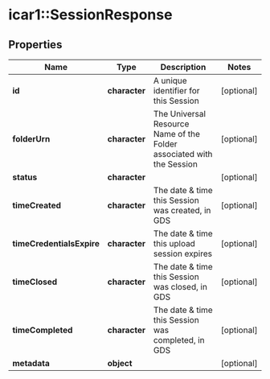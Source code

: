 # icar1::SessionResponse


## Properties
Name | Type | Description | Notes
------------ | ------------- | ------------- | -------------
**id** | **character** | A unique identifier for this Session | [optional] 
**folderUrn** | **character** | The Universal Resource Name of the Folder associated with the Session | [optional] 
**status** | **character** |  | [optional] 
**timeCreated** | **character** | The date &amp; time this Session was created, in GDS | [optional] 
**timeCredentialsExpire** | **character** | The date &amp; time this upload session expires | [optional] 
**timeClosed** | **character** | The date &amp; time this Session was closed, in GDS | [optional] 
**timeCompleted** | **character** | The date &amp; time this Session was completed, in GDS | [optional] 
**metadata** | **object** |  | [optional] 


